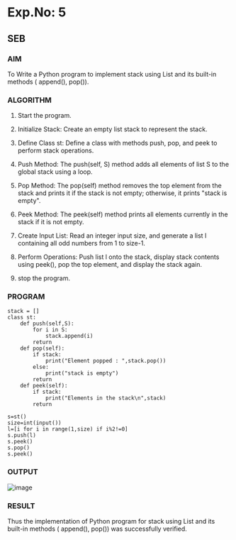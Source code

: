 # Exp.No: 5  
## SEB

### AIM  

To Write a Python program to implement stack using List and its built-in methods ( append(), pop()). 

### ALGORITHM  

1. Start the program.
   
2. Initialize Stack: Create an empty list stack to represent the stack.

3. Define Class st: Define a class with methods push, pop, and peek to perform stack operations.

4. Push Method: The push(self, S) method adds all elements of list S to the global stack using a loop.

5. Pop Method: The pop(self) method removes the top element from the stack and prints it if the stack is not empty; otherwise, it prints "stack is empty".

6. Peek Method: The peek(self) method prints all elements currently in the stack if it is not empty.

7. Create Input List: Read an integer input size, and generate a list l containing all odd numbers from 1 to size-1.

8. Perform Operations: Push list l onto the stack, display stack contents using peek(), pop the top element, and display the stack again.

9. stop the program.

### PROGRAM  

```
stack = []
class st:
    def push(self,S):
        for i in S:
            stack.append(i)
        return
    def pop(self):
        if stack:
            print("Element popped : ",stack.pop())
        else:
            print("stack is empty")
        return
    def peek(self):
        if stack:
            print("Elements in the stack\n",stack)
        return
    
s=st()
size=int(input())
l=[i for i in range(1,size) if i%2!=0]
s.push(l)
s.peek()
s.pop()
s.peek()

```

### OUTPUT

![image](https://github.com/user-attachments/assets/da91ac45-e3ee-4b37-b208-5ef5d182a109)

### RESULT

Thus the implementation of Python program for stack using List and its built-in methods ( append(), pop()) was successfully verified. 

